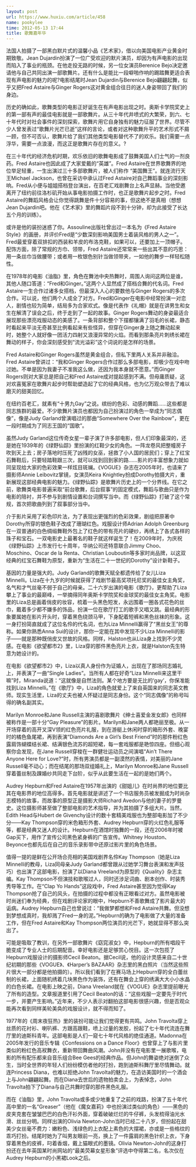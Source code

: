 ```yaml
---
layout: post
url: https://www.huxiu.com/article/458
name: pookylee
time: 2012-05-13 17:44
title: 歌舞嘉年华
---
```

法国人拍摄了一部黑白默片式的温馨小品《艺术家》，借以向美国电影产业黄金时期致敬。Jean Dujardin扮演了一位广受欢迎的默片演员，却因为有声电影的出现而陷入了事业的瓶颈。在他走投无路的时候，另一位女演员Berenice Bejo决定邀请他与自己共同出演一部歌舞片。还有什么是能比一段噼啪作响的踢踏舞更适合表现有声电影的魅力的呢?电影结尾时Jean Dujardin与Berenice Bejo翩翩起舞，似乎又把Fred Astaire与Ginger Rogers这对黄金组合往日的迷人身姿带回了我们的身边。

历史的确如此，歌舞类型的电影正好诞生在有声电影出现之时。奥斯卡学院奖史上的第一部有声的最佳电影就是一部歌舞片。从三十年代井喷式的大繁荣，到六、七十年代时对社会事件的深刻探索，歌舞片用它自身独有的魅力征服了世界。尽管不少人曾发表过“歌舞片光芒已逝”这样的言论，或者对这种歌舞升平的艺术形式不屑一顾，但不可否认，歌舞片给了我们其他类型电影替代不了的欢乐。我们需要一点浮华，需要一点浪漫，而这正是歌舞片存在的意义。?

在三十年代的经济危机时期，欢乐依旧的歌舞电影成了鼓舞美国人们士气的一剂良药。Fred Astaire也因此成了大家爱戴的“英雄”。Fred Astaire在世界歌舞界的地位举足轻重，一生出演过三十多部歌舞片，被人们称作 “美国舞王”。就连流行天王Michael Jackson，也曾在采访中承认过Fred Astaire对自己舞蹈事业的深刻影响。Fred从小便与姐姐搭档登台演出，在百老汇戏剧舞台上名声显赫。当他受邀离开了纽约前往洛杉矶开始从事电影拍摄工作时，也正是歌舞片起步之时。Fred Astaire的舞蹈风格会让你觉得跳舞是件十分容易的事，但这绝不是真相（想想Jean Dujardin吧。他在《艺术家》里的舞蹈片段不到十分钟，却为此接受了长达五个月的训练）。

或许是他的装扮迷惑了你。Assouline出版社曾出过一本名为《Fred Astaire Style》的画册，并评价Fred是“少数深刻影响美国男士着装风格的男人之一”。Fred最爱穿着双排扣的西装和羊皮的布洛克鞋，如果可以，还要加上一顶帽子。配饰方面，除了常规的方巾、领带，Fred Astaire还常常来一些出其不意的巧思：用一条丝巾当做腰带；或者用一枚银色别针当做领带夹，一如他的舞步一样轻松随性。

在1978年的电影《油脂》里，角色在舞池中央热舞时，周围人询问这两位是谁，其他人随口答道：“Fred和Ginger。”这两个人显然成了搭档合舞的代名词。Fred Astaire一生合作过诸多女搭档，但最深入人心的要数他与Ginger Rogers的多次合作。可以说，他们两个人成全了对方。Fred和Ginger在电影中经常扮演一对恋人，剧情也较为简单，结局多为合家欢式。像是代表作《礼帽》就是在讲男生和女生在解清了误会之后，终于走到了一起的故事。Ginger Rogers舞动的身姿最适合展现那些漂亮戏服动态的美感了。一条背部和整个下摆都镶满了羽毛的长裙，静态时看起来平淡无奇甚至比例看起来有些怪异，但穿在Ginger身上随之舞动起来时，她整个人就好像一团活力四射又浪漫异常的火焰。而看到那条亮片刺绣长裙在舞动的样子，你会深刻感受到“流光溢彩”这个词说的是怎样的场景。

Fred Astaire和Ginger Rogers虽然是黄金组合，但私下里两人关系并非融洽。Fred Astaire曾讲过：“我和Ginger Rogers合作过那么多部电影，却极少在戏中吻过她。不单是因为我妻子不准我这么做，还因为我本身就不愿意。”而Ginger Rogers则对大家总是把自己和Fred Astaire成对提起感到不满。但毋庸质疑，这对欢喜冤家在歌舞片起步时帮助塑造起了它的经典风格，也为亿万观众带去了难以磨灭的甜美回忆。

在纽约百老汇，就素有“十男九Gay”之说。缤纷的色彩、动感的舞蹈……这些都是同志族群的最爱。不少歌舞片演员也都因为自己扮演过的角色一举成为“同志偶像”，像是Judy Garland曾演唱过的那曲“Somewhere Over the Rainbow”，更在一段时期成为了同志王国的“国歌”。

虽然Judy Garland这位传奇女星一辈子演了许多部电影，但人们印象最深的，还是她在1939年的《绿野仙踪》里扮演的红鞋少女的角色。一阵龙卷风把整幢房子吹到天上去；房子落地时压死了凶残的女巫，拯救了小人国的居民们；穿上了红宝石舞鞋后，只要轻踏鞋跟三次，就可以找到回到家的路……影片的丰富想象力就如同呈现给大家的色彩效果一样炫目斑斓。《VOGUE》杂志在2005年时，也请来了摄影师Annie Leibovitz掌镜，女演员Keira Knightley扮成Dorothy拍摄大片，重新展现这部经典电影的魅力。《绿野仙踪》是歌舞片历史上的一个分界线。在它之前，歌舞类电影普遍采取“前台歌舞，后台叙事”的固定模式，舞蹈与歌曲只是作为电影的陪衬，并不参与到剧情设置和台词撰写当中。而《绿野仙踪》打破了这个常规，首次把歌曲列到了叙事部分当中。

介于影片采用了彩色印片法，为了表现出更强烈的色彩效果，剧组把原著中Dorothy所穿的银色鞋子改成了珊瑚红色。戏服设计师Adrian Adolph Greenburg在一双普通的白色绸缎舞鞋外包上了红色的带有亮片的硬纱，再绣上了各式各样的珠子和宝石。一双电影史上最著名的鞋子就这样诞生了！在2009年时，为庆祝《绿野仙踪》上市发行七十周年，华纳公司还特意联合Jimmy Choo、Moschino、Oscar de la Renta、Christian Louboutin等多家时尚品牌，以这双经典的红宝石舞鞋为原型，重新为“生活在二十一世纪的Dorothy”设计新鞋子。

基因的力量是强大的。Judy Garland的歌舞天赋全都遗传给了女儿Liza Minnelli。Liza在十九岁的时候就获得了戏剧节最高奖项托尼奖的最佳女主角奖，名气和才气丝毫不弱于自己的母亲。二十六岁出演的电影《歌厅》，更帮助了Liza攀上了事业的最巅峰，一举摘得同年奥斯卡学院奖和金球奖的最佳女主角奖。电影里的Liza总是画着俏皮的妆容，梳着一头黑色短发，永远围着一圈各式花色的丝巾，戴着多少都不嫌多的饰品，扮演一位在歌厅打工的歌手又唱又跳。最经典的形象要属她在影片开头时，穿着黑色绕颈马甲，下身配着短裤和黑色丝袜的形象。这一身打扮简直就成了这位名伶的代名词，也为Liza Minnelli赢得了“黑丝女王”的尊称。如果你熟悉Anna Sui的设计，那你一定能在其中发现不少Liza Minnelli的影子——就是那种既俏皮又世故的风格。同样，Halston也从Liza身上找到不少灵感。在电影《欲望都市2》里，Liza穿的那件黑色亮片上衣，就是Halston先生特意为她设计的。

在电影《欲望都市2》中，Liza以真人身份作为证婚人，出现在了那场同志婚礼上，并表演了一曲“Single Ladies”。当所有人都在好奇“Liza Minnelli来这里干嘛”时，Miranda说道：“这就像是自然法则。某个地方要是无比的‘gay’，你保准能找到Liza Minnelli。”在《歌厅》中，Liza的角色就爱上了来自英国来的同志英文教师。现实生活里，Liza的丈夫也被人怀疑过是同志身份。这个“同志偶像”的称号叫得的确名副其实。

Marilyn Monroe和Jane Russell主演的喜剧歌舞片《绅士喜爱金发女郎》也同样被称作是一部十分“Gay Pleasure”的影片。Marilyn和Jane两人都艳丽至极。从一开场穿着的高开叉深V领的红色亮片礼服，到在游艇上休闲时穿的箱形外套、晚宴时的橘色鱼尾裙，再到表演“Diamonds Are a Girl’s Best Friend”时的那件粉红色露肩饰蝴蝶结长裙、结满银色流苏的超短裙，每一套戏服都是艳惊四座。但细心观察你会发现，在Jane Russell穿梭在一群健壮运动员之间演唱“Ain’t There Anyone Here for Love?”时，所有男演员都是一副漠然的表情，对美丽的Jane Russell毫不动心；而在结尾的那场双组婚礼上，Marilyn Monroe和Jane Russell穿着蕾丝制及踝婚纱共同走下台阶，似乎从此要生活在一起的是她们两个。

Audrey Hepburn和Fred Astaire在1957年出演的《甜姐儿》在时尚界的地位要比其在电影界的地位高得多。首先电影就是讲述了一个书店服务员被发掘成为时尚杂志模特的故事，而故事的原型正是摄影大师Richard Avedon与他的妻子的罗曼史。这位摄影师甚至做了整部电影的艺术指导，并为其拍摄了多组大片。当然，Edith Head与Hubert de Givenchy设计的数十套精美戏服也为整部电影加了不少分——Kay Thompson穿的米色箱形外套、Audrey Hepburn穿的火红色礼服等等，都是经典又迷人的设计。Hepburn在酒馆时独舞的一段，还在2006年时被Gap买下，用作了宣传公司黑色紧身裤的广告宣传。Whitney Houston、Beyonce也都先后在自己的音乐录影带中还原过影片里的角色场景。

值得一提的是鲜在公开场合亮相的美国戏剧界名伶Kay Thompson（她是Liza Minnelli的教母，Liza同母亲Judy Garland都曾跟从过她学习舞台表演和发声技巧）也出演了这部电影，扮演了以Diana Vreeland为原型的《Quality》杂志主编。Kay Thompson不但演技和歌喉过人，同时还涉足词曲、剧本创作、时装秀秀导等工作。在“Clap Yo Hands”这段戏中，Fred Astaire甚至因为觉得Kay Thompson抢了自己的风头，在拍摄的过程中都没有正眼看过对方。虽然电影被时尚迷们奉为经典，但在戏剧评论家的眼中，Hepburn不善歌舞成了影片最大的诟病。Audrey Hepburn自己也曾说过：“我做梦都想和Fred Astaire共舞。但没想到梦想成真时，我却溅了Fred一身的泥。”Hepburn的确为了电影做了大量的准备工作，但在Fred Astaire和Kay Thompson两位演员的光芒下，她就显得不那么突出了。

可能是吸取了教训，在另外一部歌舞片《窈窕淑女》中，Hepburn的所有唱段干脆变成了专业人士的后期配音。幸好电影还是足够赏心悦目。这一次包揽了Hepburn戏服设计的摄影师Cecil Beaton。据Cecil说，他的设计灵感来自二十世纪初期的那些《VOGUE》、《Harper’s BAZAAR》杂志里的黑白照片（当然这些照片很大一部分都是他拍摄的）。所以我们看到了在赛马场上Hepburn穿的全白蕾丝制的长裙，上面随机绣着几块黑色作为装饰，还有在舞会上穿的绣满大大小小水晶的白色长裙。在电影上映之前，Diana Vreeland就在《VOGUE》杂志里提前曝光了所有的造型。文章报道里引用了Cecil Beaton的话：“这些戏服一定要先于时代一步，并要产生影响。”近年来，不少人表示对翻拍这部电影很感兴趣，但是否观众能再次看到同样美轮美奂的戏服设计，就不得而知了。

1977年的《周末夜狂热》里的装扮可能让我们觉得更有共鸣。John Travolta穿上丝质的花衬衫、喇叭裤、方跟高跟鞋，喷上过量的发胶，扮起了七十年代流连在舞厅里的迪斯科青年。这部电影是人们一窥七十年代风格的绝佳通道。Madonna在2005年发行的音乐专辑《Confessions on a Dance Floor》也曾穿上了与影片里类似的粉红色高衩舞衣，重新带回舞曲风潮。John并没有在电影里一展歌喉，电影的所有配乐都来自音乐组合Bee Gees的经典作品。但John的舞姿绝对迷倒了众生，当时全世界的年轻人们纷纷模仿者他的打扮，跑到迪斯科舞厅里尽情舞动。就连Princess Diana，也难以拒绝John Travolta的魅力，在造访美国时的一个酒会上与John翩翩起舞。而在Diana去世后的遗物拍卖会上，为表悼念，John Travolta拍下了Diana与自己共舞时穿的那件黑色礼服。

而在《油脂》里，John Travolta或多或少地重复了之前的戏路，扮演了五十年代高中里的一名“Greaser”（他在《魔女嘉莉》中也扮演过类似的角色）——黑色的皮夹克套在皱皱巴巴的白色汗衫外面，穿着破破烂烂的牛仔裤，头发梳得油光水滑、丝丝分明。同样出演的Olivia Newton-John当时已经二十八岁，但扮起在甜美少女丝毫不费力：嫩粉色、浅绿色的上衣配上素色的大摆裙，亦或是一些格纹的乖巧打扮。结尾时她为了叫男友眼前一亮，换上了一件露肩的黑色针织上衣，下身穿着黑色的皮裤，叼着香烟，戴上猫眼式的墨镜。Olivia Newton-John的这身打扮还在去年英国某时尚网站的“最美荧幕女星形象”评选中夺得第二名，名次仅在Audrey Hepburn的小黑裙Look之后。

